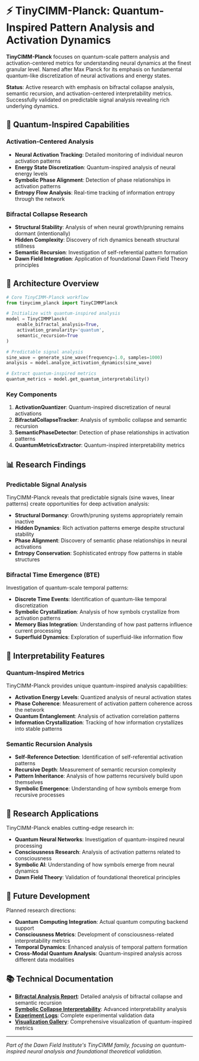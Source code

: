# ⚡ TinyCIMM-Planck: Quantum-Inspired Pattern Analysis and Activation Dynamics

**TinyCIMM-Planck** focuses on quantum-scale pattern analysis and activation-centered metrics for understanding neural dynamics at the finest granular level. Named after Max Planck for its emphasis on fundamental quantum-like discretization of neural activations and energy states.

**Status**: Active research with emphasis on bifractal collapse analysis, semantic recursion, and activation-centered interpretability metrics. Successfully validated on predictable signal analysis revealing rich underlying dynamics.

## 🎯 Quantum-Inspired Capabilities

### **Activation-Centered Analysis**
- **Neural Activation Tracking**: Detailed monitoring of individual neuron activation patterns
- **Energy State Discretization**: Quantum-inspired analysis of neural energy levels
- **Symbolic Phase Alignment**: Detection of phase relationships in activation patterns
- **Entropy Flow Analysis**: Real-time tracking of information entropy through the network

### **Bifractal Collapse Research**
- **Structural Stability**: Analysis of when neural growth/pruning remains dormant (intentionally)
- **Hidden Complexity**: Discovery of rich dynamics beneath structural stillness
- **Semantic Recursion**: Investigation of self-referential pattern formation
- **Dawn Field Integration**: Application of foundational Dawn Field Theory principles

## 🧠 Architecture Overview

```python
# Core TinyCIMM-Planck workflow
from tinycimm_planck import TinyCIMMPlanck

# Initialize with quantum-inspired analysis
model = TinyCIMMPlanck(
    enable_bifractal_analysis=True,
    activation_granularity='quantum',
    semantic_recursion=True
)

# Predictable signal analysis
sine_wave = generate_sine_wave(frequency=1.0, samples=1000)
analysis = model.analyze_activation_dynamics(sine_wave)

# Extract quantum-inspired metrics
quantum_metrics = model.get_quantum_interpretability()
```

### **Key Components**

1. **ActivationQuantizer**: Quantum-inspired discretization of neural activations
2. **BifractalCollapseTracker**: Analysis of symbolic collapse and semantic recursion
3. **SemanticPhaseDetector**: Detection of phase relationships in activation patterns
4. **QuantumMetricsExtractor**: Quantum-inspired interpretability metrics

## 📊 Research Findings

### **Predictable Signal Analysis**
TinyCIMM-Planck reveals that predictable signals (sine waves, linear patterns) create opportunities for deep activation analysis:

- **Structural Dormancy**: Growth/pruning systems appropriately remain inactive
- **Hidden Dynamics**: Rich activation patterns emerge despite structural stability
- **Phase Alignment**: Discovery of semantic phase relationships in neural activations
- **Entropy Conservation**: Sophisticated entropy flow patterns in stable structures

### **Bifractal Time Emergence (BTE)**
Investigation of quantum-scale temporal patterns:
- **Discrete Time Events**: Identification of quantum-like temporal discretization
- **Symbolic Crystallization**: Analysis of how symbols crystallize from activation patterns
- **Memory Bias Integration**: Understanding of how past patterns influence current processing
- **Superfluid Dynamics**: Exploration of superfluid-like information flow

## 🔬 Interpretability Features

### **Quantum-Inspired Metrics**
TinyCIMM-Planck provides unique quantum-inspired analysis capabilities:

- **Activation Energy Levels**: Quantized analysis of neural activation states
- **Phase Coherence**: Measurement of activation pattern coherence across the network
- **Quantum Entanglement**: Analysis of activation correlation patterns
- **Information Crystallization**: Tracking of how information crystallizes into stable patterns

### **Semantic Recursion Analysis**
- **Self-Reference Detection**: Identification of self-referential activation patterns
- **Recursive Depth**: Measurement of semantic recursion complexity
- **Pattern Inheritance**: Analysis of how patterns recursively build upon themselves
- **Symbolic Emergence**: Understanding of how symbols emerge from recursive processes

## 🔮 Research Applications

TinyCIMM-Planck enables cutting-edge research in:

- **Quantum Neural Networks**: Investigation of quantum-inspired neural processing
- **Consciousness Research**: Analysis of activation patterns related to consciousness
- **Symbolic AI**: Understanding of how symbols emerge from neural dynamics
- **Dawn Field Theory**: Validation of foundational theoretical principles

## 🚀 Future Development

Planned research directions:

- **Quantum Computing Integration**: Actual quantum computing backend support
- **Consciousness Metrics**: Development of consciousness-related interpretability metrics
- **Temporal Dynamics**: Enhanced analysis of temporal pattern formation
- **Cross-Modal Quantum Analysis**: Quantum-inspired analysis across different data modalities

## 📚 Technical Documentation

- **[Bifractal Analysis Report](report.md)**: Detailed analysis of bifractal collapse and semantic recursion
- **[Symbolic Collapse Interpretability]([id][F][v1.0][C4][I5][E]_symbolic_collapse_interpretability.md)**: Advanced interpretability analysis
- **[Experiment Logs](experiment_logs/)**: Complete experimental validation data
- **[Visualization Gallery](experiment_images/)**: Comprehensive visualization of quantum-inspired metrics

---

*Part of the Dawn Field Institute's TinyCIMM family, focusing on quantum-inspired neural analysis and foundational theoretical validation.*
